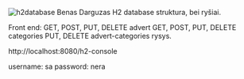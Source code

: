 ![h2database Benas Darguzas](https://github.com/user-attachments/assets/3ccb958c-bd45-4159-9612-3856a5f7de9f)
H2 database struktura, bei ryšiai.

Front end: 
GET, POST, PUT, DELETE advert
GET, POST, PUT, DELETE categories
PUT, DELETE advert-categories rysys.

http://localhost:8080/h2-console

username: sa
password: nera



